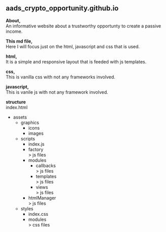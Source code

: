 ## aads_crypto_opportunity.github.io

**About,**
<br/>An informative website about a trustworthy opportunty to create a passive income.

**This md file,**
<br/>Here I will focus just on the html, javascript and css that is used.

**html,**
<br/>It is a simple and responsive layout that is feeded with js templates.

**css,**
<br/>This is vanilla css with not any frameworks involved.

**javascript,**
<br/>This is vanile js with not any framework involved.

**structure**
<br/>index.html
* assets
  * graphics  
    * icons 
	* images  
  * scripts
    * index.js
    * factory
    <br/>> js files
    * modules
      * callbacks
      <br/>> js files
      * templates
      <br/>> js files
      * views
      <br/>> js files
    * htmlManager
    <br/>> js files
  * styles
    * index.css
    * modules
    <br/>> css files
















